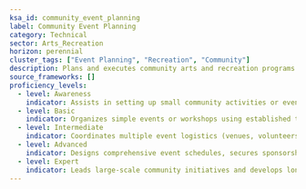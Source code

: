 ```yaml
---
ksa_id: community_event_planning  
label: Community Event Planning  
category: Technical  
sector: Arts_Recreation  
horizon: perennial  
cluster_tags: ["Event Planning", "Recreation", "Community"]  
description: Plans and executes community arts and recreation programs or events, coordinating resources and participants to ensure engagement and success.  
source_frameworks: []  
proficiency_levels:  
  - level: Awareness  
    indicator: Assists in setting up small community activities or events under guidance.  
  - level: Basic  
    indicator: Organizes simple events or workshops using established templates and checklists.  
  - level: Intermediate  
    indicator: Coordinates multiple event logistics (venues, volunteers, materials) and partners with local groups.  
  - level: Advanced  
    indicator: Designs comprehensive event schedules, secures sponsorships/funding, and addresses diverse participant needs.  
  - level: Expert  
    indicator: Leads large-scale community initiatives and develops long-term programs that enhance cultural and recreational engagement.  
---  
```

